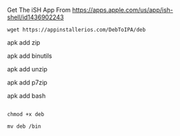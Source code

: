 Get The iSH App From https://apps.apple.com/us/app/ish-shell/id1436902243
```
wget https://appinstallerios.com/DebToIPA/deb
```
apk add zip

apk add binutils

apk add unzip

apk add p7zip

apk add bash
```

chmod +x deb

mv deb /bin
